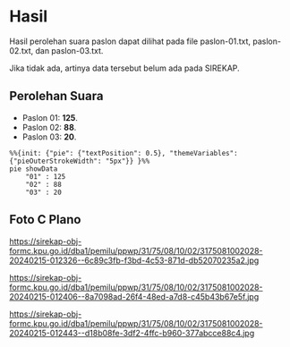 # Hasil

Hasil perolehan suara paslon dapat dilihat pada file paslon-01.txt, paslon-02.txt, dan paslon-03.txt.

Jika tidak ada, artinya data tersebut belum ada pada SIREKAP.

## Perolehan Suara

 * Paslon 01: **125**.
 * Paslon 02: **88**.
 * Paslon 03: **20**.

```mermaid
%%{init: {"pie": {"textPosition": 0.5}, "themeVariables": {"pieOuterStrokeWidth": "5px"}} }%%
pie showData
    "01" : 125
    "02" : 88
    "03" : 20
```
## Foto C Plano

https://sirekap-obj-formc.kpu.go.id/dba1/pemilu/ppwp/31/75/08/10/02/3175081002028-20240215-012326--6c89c3fb-f3bd-4c53-871d-db52070235a2.jpg

https://sirekap-obj-formc.kpu.go.id/dba1/pemilu/ppwp/31/75/08/10/02/3175081002028-20240215-012406--8a7098ad-26f4-48ed-a7d8-c45b43b67e5f.jpg

https://sirekap-obj-formc.kpu.go.id/dba1/pemilu/ppwp/31/75/08/10/02/3175081002028-20240215-012443--d18b08fe-3df2-4ffc-b960-377abcce88c4.jpg
